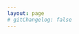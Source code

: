 ```yaml
---
layout: page
# gitChangelog: false
---
```


<script setup>
import {
  VPTeamPage,
  VPTeamPageTitle,
  VPTeamMembers
} from 'vitepress/theme'
const members = [
  {
    avatar: 'https://avatars.githubusercontent.com/u/16713018?v=4',
    name: '唐清伟',
    title: 'UX & Developer',
    links: [
      { icon: 'github', link: 'https://github.com/xiyure' },
    ] 
  },
]

const members1 = [
  {
    avatar: 'https://avatars.githubusercontent.com/u/100740223?v=4',
    name: '周韩杰',
    title: 'Developer',
    links: [
      { icon: 'github', link: 'https://github.com/xiyure' },
    ] 
  },
]

const members2 = [
  {
    avatar: 'https://avatars.githubusercontent.com/u/31064651?v=4',
    name: '董行健',
    title: 'UX Desinger',
    links: [
      { icon: 'github', link: 'https://github.com/sengoku-f' },
    ]
  },
]



const members3 = [
  {
    avatar: 'https://avatars.githubusercontent.com/u/186795303?v=4',
    name: '莫启健',
    title: 'Developer',
    links: [
      { icon: 'github', link: 'https://github.com/QijianMo' },
    ]
  },
]

</script>

<VPTeamPage class="flex flex-col justify-center items-center">
  <VPTeamPageTitle>
    <template #title>
      关于我们
    </template>
    <template #lead>
      <div style="text-indent: 2em; text-align: justify;">KSW-UX 是金智维产品一部开发的一个前端组件库，旨在通过模块化的解决方案来降低冗余的生产成本。该项目集成了多种业务组件，专为企业级产品的开发而设计，以满足日益增长的用户体验需求。</div>
      <div style="text-indent: 2em; text-align: justify;">随着企业对用户体验的重视程度不断提升，KSW-UX 通过大量项目实践和总结，逐步形成了一个完善的设计体系。这一设计体系不仅提高了开发效率，还确保了组件的一致性和可复用性，从而为企业级产品提供了更高水平的用户体验。</div>
    </template>
  </VPTeamPageTitle>
<div class="grid grid-cols-2 gap-4 w-fit">
<VPTeamMembers
    :members="members"
    class="!m-0 !p-0"
  />
<VPTeamMembers
    :members="members1"
    class="!m-0 !p-0"
  />
<VPTeamMembers
    :members="members2"
    class="!m-0 !p-0"
  />
<VPTeamMembers
    :members="members3"
    class="!m-0 !p-0"
  />
</div>
</VPTeamPage>
